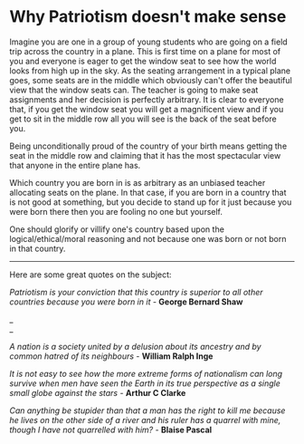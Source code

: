 Why Patriotism doesn't make sense
===
Imagine you are one in a group of young students who are going on a field trip across the country in a plane. This is first time on a plane for most of you and everyone is eager to get the window seat to see how the world looks from high up in the sky. As the seating arrangement in a typical plane goes, some seats are in the middle which obviously can't offer the beautiful view that the window seats can. The teacher is going to make seat assignments and her decision is perfectly arbitrary. It is clear to everyone that, if you get the window seat you will get a magnificent view and if you get to sit in the middle row all you will see is the back of the seat before you.  
  
Being unconditionally proud of the country of your birth means getting the seat in the middle row and claiming that it has the most spectacular view that anyone in the entire plane has.  
  
Which country you are born in is as arbitrary as an unbiased teacher allocating seats on the plane. In that case, if you are born in a country that is not good at something, but you decide to stand up for it just because you were born there then you are fooling no one but yourself.  
  
One should glorify or villify one's country based upon the logical/ethical/moral reasoning and not because one was born or not born in that country.  
  

---

  
Here are some great quotes on the subject:  
  
_Patriotism is your conviction that this country is superior to all other countries because you were born in it_ - **George Bernard Shaw**  

_  
_

_A nation is a society united by a delusion about its ancestry and by common hatred of its neighbours_ - **William Ralph Inge**  

  
_It is not easy to see how the more extreme forms of nationalism can long survive when men have seen the Earth in its true perspective as a single small globe against the stars_ - **Arthur C Clarke**  

  
_Can anything be stupider than that a man has the right to kill me because he lives on the other side of a river and his ruler has a quarrel with mine, though I have not quarrelled with him?_ - **Blaise Pascal**

